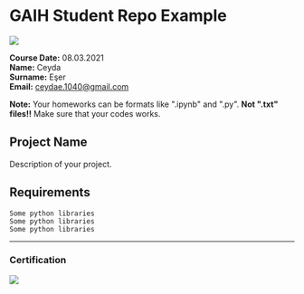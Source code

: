 # GAIH Student Repo Example
![](img/newlogo.png)

**Course Date:** 08.03.2021  
**Name:** Ceyda  
**Surname:** Eşer  
**Email:** ceydae.1040@gmail.com

**Note:** Your homeworks can be formats like ".ipynb" and ".py". **Not ".txt" files!!** Make sure that your codes works.  

## Project Name
Description of your project.

## Requirements
```
Some python libraries
Some python libraries
Some python libraries
```
---

### Certification
![](img/TopLearnerCertificate.png)

